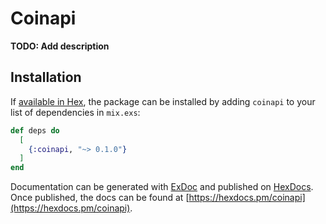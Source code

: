 # Coinapi

**TODO: Add description**

## Installation

If [available in Hex](https://hex.pm/docs/publish), the package can be installed
by adding `coinapi` to your list of dependencies in `mix.exs`:

```elixir
def deps do
  [
    {:coinapi, "~> 0.1.0"}
  ]
end
```

Documentation can be generated with [ExDoc](https://github.com/elixir-lang/ex_doc)
and published on [HexDocs](https://hexdocs.pm). Once published, the docs can
be found at [https://hexdocs.pm/coinapi](https://hexdocs.pm/coinapi).

